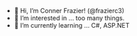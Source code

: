 - 👋 Hi, I’m Conner Frazier! (@frazierc3)
- 👀 I’m interested in ... too many things.
- 🌱 I’m currently learning ... C#, ASP.NET

<!---
frazierc3/frazierc3 is a ✨ special ✨ repository because its `README.md` (this file) appears on your GitHub profile.
You can click the Preview link to take a look at your changes.
--->
